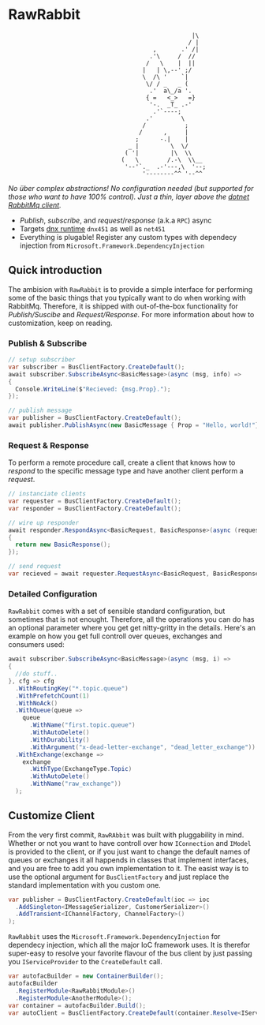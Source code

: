 # RawRabbit
                                                        |\    
                                                       / |    
                                             ,       .' /|    
                                            .'\     /  //     
                                           /   \    |  ||     
                                          |   | \,--' ;/      
                                          \  /\ '    `|       
                                           \/ / _   _ (       
                                            .'  a\_/a '.      
                                           { =   <_>   =}     
                                            '-.  _T_ .-'      
                                             .'`----;         
                                           .'        \        
                                          /           ;       
                                         /      ,     |       
                                        ;      -.|    |       
                                      _ |         \  \/       
                                     ( '|         |\  \\      
                                    (   \        /.-\  \\__   
                                     '--'`._  .-'---,\  '--;  
                                          '--------^^ '--^^   
_No über complex abstractions! No configuration needed (but supported for those who want to have 100% control). Just a thin, layer above the [dotnet RabbitMq client](https://github.com/rabbitmq/rabbitmq-dotnet-client)._

* _Publish_, _subscribe_, and _request_/_response_ (a.k.a `RPC`) async
* Targets [dnx runtime](https://github.com/aspnet/dnx) `dnx451` as well as `net451`
* Everything is plugable! Register any custom types with dependecy injection from `Microsoft.Framework.DependencyInjection`

## Quick introduction
The ambision with `RawRabbit` is to provide a simple interface for performing some of the basic things that you typically want to do when working with RabbitMq. Therefore, it is shipped with out-of-the-box functionality for _Publish/Suscibe_ and _Request/Response_. For more information about how to customization, keep on reading.
### Publish & Subscribe
```csharp
// setup subscriber
var subscriber = BusClientFactory.CreateDefault();
await subscriber.SubscribeAsync<BasicMessage>(async (msg, info) =>
{
  Console.WriteLine($"Recieved: {msg.Prop}.");
});

// publish message
var publisher = BusClientFactory.CreateDefault();
await publisher.PublishAsync(new BasicMessage { Prop = "Hello, world!"});
```
### Request & Response
To perform a remote procedure call, create a client that knows how to _respond_ to the specific message type and have another client perform a _request_.

```csharp
// instanciate clients
var requester = BusClientFactory.CreateDefault();
var responder = BusClientFactory.CreateDefault();

// wire up responder
await responder.RespondAsync<BasicRequest, BasicResponse>(async (request, context) =>
{
  return new BasicResponse();
});

// send request
var recieved = await requester.RequestAsync<BasicRequest, BasicResponse>();
```
### Detailed Configuration
`RawRabbit` comes with a set of sensible standard configuration, but sometimes that is not enought. Therefore, all the operations you can do has an optional parameter where you get get nitty-gritty in the details. Here's an example on how you get full controll over queues, exchanges and consumers used:
```csharp
await subscriber.SubscribeAsync<BasicMessage>(async (msg, i) =>
{
  //do stuff..
}, cfg => cfg
  .WithRoutingKey("*.topic.queue")
  .WithPrefetchCount(1)
  .WithNoAck()
  .WithQueue(queue =>
    queue
      .WithName("first.topic.queue")
      .WithAutoDelete()
      .WithDurability()
      .WithArgument("x-dead-letter-exchange", "dead_letter_exchange"))
  .WithExchange(exchange =>
    exchange
      .WithType(ExchangeType.Topic)
      .WithAutoDelete()
      .WithName("raw_exchange"))
  );
```

## Customize Client
From the very first commit, `RawRAbbit` was built with pluggability in mind. Whether or not you want to have controll over how `IConnection` and `IModel` is provided to the client, or if you just want to change the default names of queues or exchanges it all happends in classes that implement interfaces, and you are free to add you own implementation to it. The easist way is to use the optional argument for `BusClientFactory` and just replace the standard implementation with you custom one. 
```csharp
var publisher = BusClientFactory.CreateDefault(ioc => ioc
  .AddSingleton<IMessageSerializer, CustomerSerializer>()
  .AddTransient<IChannelFactory, ChannelFactory>()
);
```
`RawRabbit` uses the `Microsoft.Framework.DependencyInjection` for dependecy injection, which all the major IoC framework uses. It is therefor super-easy to resolve your favorite flavour of the bus client by just passing you `IServiceProvider` to the `CreateDefault` call.
```csharp
var autofacBuilder = new ContainerBuilder();
autofacBuilder
  .RegisterModule<RawRabbitModule>()
  .RegisterModule<AnotherModule>();
var container = autofacBuilder.Build();
var autoClient = BusClientFactory.CreateDefault(container.Resolve<IServiceProvider>());
```